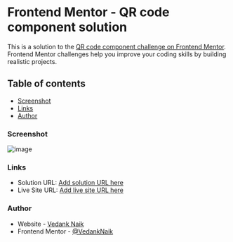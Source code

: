 # Frontend Mentor - QR code component solution

This is a solution to the [QR code component challenge on Frontend Mentor](https://www.frontendmentor.io/challenges/qr-code-component-iux_sIO_H). Frontend Mentor challenges help you improve your coding skills by building realistic projects. 

## Table of contents

- [Screenshot](#screenshot)
- [Links](#links)
- [Author](#author)

### Screenshot

![![image](https://user-images.githubusercontent.com/47364632/201315185-eb0a9375-4806-4d56-9c88-a7f95dcb485d.png)](./screenshot.jpg)

### Links

- Solution URL: [Add solution URL here](https://your-solution-url.com)
- Live Site URL: [Add live site URL here](https://vedanknaik.github.io/frontend-mentor-challenges/qr-code-component-main)

### Author

- Website - [Vedank Naik](https://vedank-naik.vercel.app)
- Frontend Mentor - [@VedankNaik](https://www.frontendmentor.io/profile/VedankNaik)
